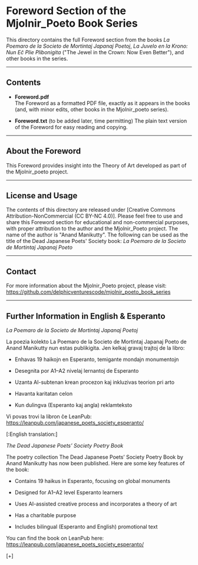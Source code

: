 # Foreword Section of the Mjolnir_Poeto Book Series

This directory contains the full Foreword section from the books *La Poemaro de la Societo de Mortintaj Japanaj Poetoj*, *La Juvelo en la Krono: Nun Eĉ Plie Plibonigita* ("The Jewel in the Crown: Now Even Better"), and other books in the series.

---

## Contents

- **Foreword.pdf**  
  The Foreword as a formatted PDF file, exactly as it appears in the books (and, with minor edits, other books in the Mjolnir_poeto series).

- **Foreword.txt**  (to be added later, time permitting)
  The plain text version of the Foreword for easy reading and copying.

---

## About the Foreword

This Foreword provides insight into the Theory of Art developed as part of the Mjolnir_poeto project.

---

## License and Usage

The contents of this directory are released under [Creative Commons Attribution-NonCommercial (CC BY-NC 4.0)]. Please feel free to use and share this Foreword section for educational and non-commercial purposes, with proper attribution to the author and the Mjolnir_Poeto project. The name of the author is "Anand Manikutty". The following can be used as the title of the Dead Japanese Poets' Society book:
*La Poemaro de la Societo de Mortintaj Japanaj Poeto*


---

## Contact

For more information about the Mjolnir_Poeto project, please visit:  
https://github.com/delphicventurescode/mjolnir_poeto_book_series


---

## Further Information in English & Esperanto

*La Poemaro de la Societo de Mortintaj Japanaj Poetoj*

La poezia kolekto La Poemaro de la Societo de Mortintaj Japanaj Poeto de Anand Manikutty nun estas publikigita. Jen kelkaj gravaj trajtoj de la libro:

- Enhavas 19 haikojn en Esperanto, temigante mondajn monumentojn

- Desegnita por A1–A2 nivelaj lernantoj de Esperanto

- Uzanta AI-subtenan krean procezon kaj inkluzivas teorion pri arto

- Havanta karitatan celon

- Kun dulingva (Esperanto kaj angla) reklamteksto

Vi povas trovi la libron ĉe LeanPub:
https://leanpub.com/japanese_poets_society_esperanto/

[:English translation:]

*The Dead Japanese Poets’ Society Poetry Book*

The poetry collection The Dead Japanese Poets’ Society Poetry Book by Anand Manikutty has now been published. Here are some key features of the book:

- Contains 19 haikus in Esperanto, focusing on global monuments

- Designed for A1–A2 level Esperanto learners

- Uses AI-assisted creative process and incorporates a theory of art

- Has a charitable purpose

- Includes bilingual (Esperanto and English) promotional text

You can find the book on LeanPub here:
https://leanpub.com/japanese_poets_society_esperanto/

[+]
